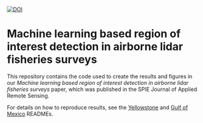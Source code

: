 [![DOI](https://zenodo.org/badge/DOI/10.5281/zenodo.5021330.svg)](https://doi.org/10.5281/zenodo.5021330)

# Machine learning based region of interest detection in airborne lidar fisheries surveys
This repository contains the code used to create the results and figures in our *Machine learning based region of interest detection in airborne lidar fisheries surveys* paper, which was published in the SPIE Journal of Applied Remote Sensing.

For details on how to reproduce results, see the [Yellowstone](Yellowstone/README.md) and [Gulf of Mexico](GulfOfMexico/README.md) READMEs. 